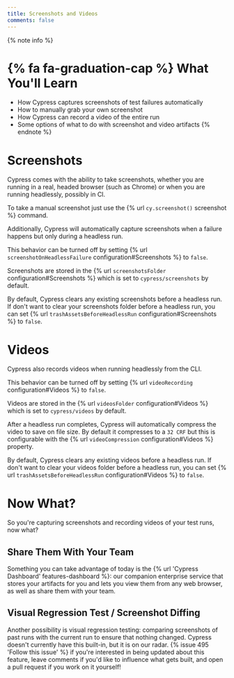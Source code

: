 ```yaml
---
title: Screenshots and Videos
comments: false
---
```


{% note info %}
# {% fa fa-graduation-cap %} What You'll Learn

- How Cypress captures screenshots of test failures automatically
- How to manually grab your own screenshot
- How Cypress can record a video of the entire run
- Some options of what to do with screenshot and video artifacts
{% endnote %}

# Screenshots

Cypress comes with the ability to take screenshots, whether you are running in a real, headed browser (such as Chrome) or when you are running headlessly, possibly in CI.

To take a manual screenshot just use the {% url `cy.screenshot()` screenshot %} command.

Additionally, Cypress will automatically capture screenshots when a failure happens but only during a headless run.

This behavior can be turned off by setting {% url `screenshotOnHeadlessFailure` configuration#Screenshots %} to `false`.

Screenshots are stored in the {% url `screenshotsFolder` configuration#Screenshots %} which is set to `cypress/screenshots` by default.

By default, Cypress clears any existing screenshots before a headless run. If don't want to clear your screenshots folder before a headless run, you can set {% url `trashAssetsBeforeHeadlessRun` configuration#Screenshots %} to `false`.

# Videos

Cypress also records videos when running headlessly from the CLI.

This behavior can be turned off by setting {% url `videoRecording` configuration#Videos %} to `false`.

Videos are stored in the {% url `videosFolder` configuration#Videos %} which is set to `cypress/videos` by default.

After a headless run completes, Cypress will automatically compress the video to save on file size. By default it compresses to a `32 CRF` but this is configurable with the {% url `videoCompression` configuration#Videos %} property.

By default, Cypress clears any existing videos before a headless run. If don't want to clear your videos folder before a headless run, you can set {% url `trashAssetsBeforeHeadlessRun` configuration#Videos %} to `false`.

# Now What?

So you're capturing screenshots and recording videos of your test runs, now what?

## Share Them With Your Team

Something you can take advantage of today is the {% url 'Cypress Dashboard' features-dashboard %}: our companion enterprise service that stores your artifacts for you and lets you view them from any web browser, as well as share them with your team.

## Visual Regression Test / Screenshot Diffing

Another possibility is visual regression testing: comparing screenshots of past runs with the current run to ensure that nothing changed. Cypress doesn't currently have this built-in, but it is on our radar. {% issue 495 'Follow this issue' %} if you're interested in being updated about this feature, leave comments if you'd like to influence what gets built, and open a pull request if you work on it yourself!
